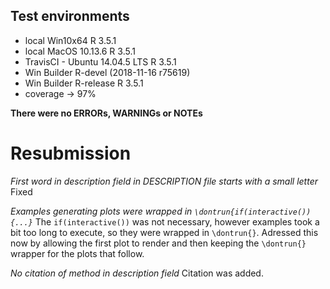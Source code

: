 ## Test environments
* local Win10x64 R 3.5.1
* local MacOS 10.13.6 R 3.5.1
* TravisCI - Ubuntu 14.04.5 LTS R 3.5.1 
* Win Builder R-devel (2018-11-16 r75619)
* Win Builder R-release R 3.5.1
* coverage -> 97%

**There were no ERRORs, WARNINGs or NOTEs**

# Resubmission

*First word in description field in DESCRIPTION file starts with a small letter*
Fixed

*Examples generating plots were wrapped in  `\dontrun{if(interactive()){...}`*
The `if(interactive())` was not necessary, however examples took a bit too long to execute, so they were wrapped in `\dontrun{}`. Adressed this now by allowing the first plot to render and then keeping the `\dontrun{}` wrapper for the plots that follow.


*No citation of method in description field*
Citation was added.
